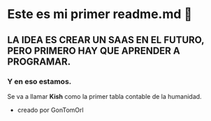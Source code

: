 # Este es mi primer readme.md :facepunch:
## LA IDEA ES CREAR UN SAAS EN EL FUTURO, PERO PRIMERO HAY QUE APRENDER A PROGRAMAR. 
### Y en eso estamos.
Se va a llamar **Kish** como la primer tabla contable de la humanidad.
* creado por GonTomOrl